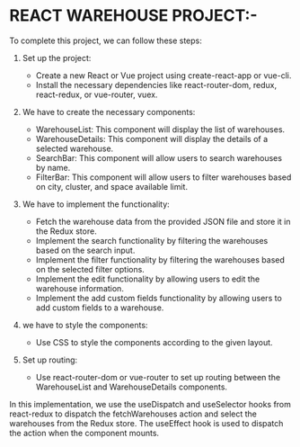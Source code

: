 # REACT WAREHOUSE PROJECT:-

To complete this project, we can follow these steps:

1. Set up the project:
   - Create a new React or Vue project using create-react-app or vue-cli.
   - Install the necessary dependencies like react-router-dom, redux, react-redux, or vue-router, vuex.

2. We have to create the necessary components:
   - WarehouseList: This component will display the list of warehouses.
   - WarehouseDetails: This component will display the details of a selected warehouse.
   - SearchBar: This component will allow users to search warehouses by name.
   - FilterBar: This component will allow users to filter warehouses based on city, cluster, and space available limit.

3. We have to implement the functionality:
   - Fetch the warehouse data from the provided JSON file and store it in the Redux store.
   - Implement the search functionality by filtering the warehouses based on the search input.
   - Implement the filter functionality by filtering the warehouses based on the selected filter options.
   - Implement the edit functionality by allowing users to edit the warehouse information.
   - Implement the add custom fields functionality by allowing users to add custom fields to a warehouse.

4. we have to style the components:
   - Use CSS to style the components according to the given layout.

5. Set up routing:
   - Use react-router-dom or vue-router to set up routing between the WarehouseList and WarehouseDetails components.


In this implementation, we use the useDispatch and useSelector hooks from react-redux to dispatch the fetchWarehouses action and select the warehouses from the Redux store. The useEffect hook is used to dispatch the action when the component mounts.
